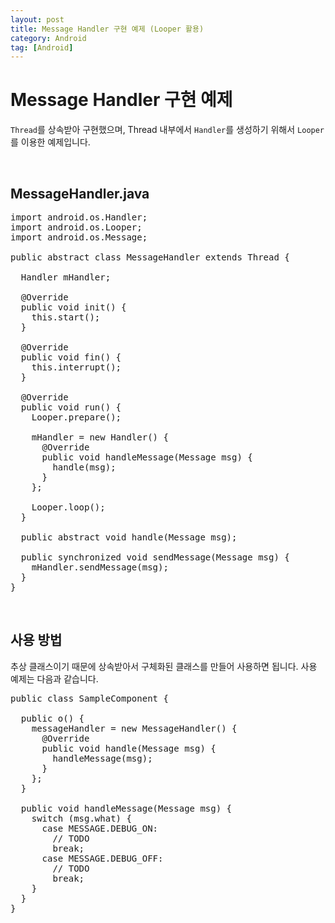 ```yaml
---
layout: post
title: Message Handler 구현 예제 (Looper 활용)
category: Android
tag: [Android]
---
```

# Message Handler 구현 예제

`Thread`를 상속받아 구현했으며, Thread 내부에서 `Handler`를 생성하기 위해서 `Looper`를 이용한 예제입니다.

<br>

## MessageHandler.java

<pre class="prettyprint">
import android.os.Handler;
import android.os.Looper;
import android.os.Message;

public abstract class MessageHandler extends Thread {

  Handler mHandler;

  @Override
  public void init() {
    this.start();
  }

  @Override
  public void fin() {
    this.interrupt();
  }

  @Override
  public void run() {
    Looper.prepare();

    mHandler = new Handler() {
      @Override
      public void handleMessage(Message msg) {
        handle(msg);
      }
    };

    Looper.loop();
  }

  public abstract void handle(Message msg);

  public synchronized void sendMessage(Message msg) {
    mHandler.sendMessage(msg);
  }
}
</pre>

<br>

## 사용 방법

추상 클래스이기 때문에 상속받아서 구체화된 클래스를 만들어 사용하면 됩니다. 사용 예제는 다음과 같습니다.

<pre class="prettyprint">
public class SampleComponent {

  public o() {
    messageHandler = new MessageHandler() {
      @Override
      public void handle(Message msg) {
        handleMessage(msg);
      }
    };
  }

  public void handleMessage(Message msg) {
    switch (msg.what) {
      case MESSAGE.DEBUG_ON:
        // TODO 
        break;
      case MESSAGE.DEBUG_OFF:
        // TODO
        break;
    }
  }
}
</pre>